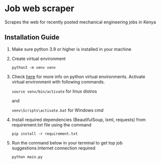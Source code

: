 # Job web scraper

Scrapes the web for recently posted mechanical engineering jobs in Kenya
## Installation Guide

1. Make sure python 3.9 or higher is installed in your machine
2. Create virtual environment

    ```python3 -m venv venv```
    
3. Check [here](https://docs.python.org/3/library/venv.html) for more info on python virtual environments. Activate virtual environment with following commands. 

    ```source venv/bin/activate``` for linux distros
    
    and
    
    ```venv\Scripts\activate.bat``` for Windows cmd
 
4. Install required dependencies (BeautifulSoup, lxml, requests) from requirement.txt file using the command 

    ```pip install -r requirement.txt```

5.  Run the command below in your terminal to get top job suggestions.Internet connection required

    ```python main.py```
